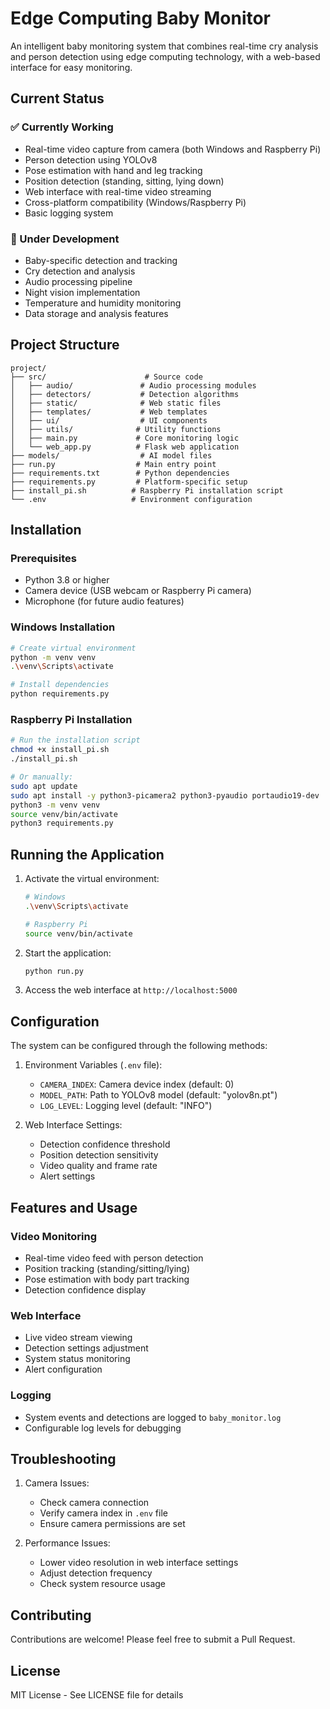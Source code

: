 # Edge Computing Baby Monitor

An intelligent baby monitoring system that combines real-time cry analysis and person detection using edge computing technology, with a web-based interface for easy monitoring.

## Current Status

### ✅ Currently Working
- Real-time video capture from camera (both Windows and Raspberry Pi)
- Person detection using YOLOv8
- Pose estimation with hand and leg tracking
- Position detection (standing, sitting, lying down)
- Web interface with real-time video streaming
- Cross-platform compatibility (Windows/Raspberry Pi)
- Basic logging system

### 🚧 Under Development
- Baby-specific detection and tracking
- Cry detection and analysis
- Audio processing pipeline
- Night vision implementation
- Temperature and humidity monitoring
- Data storage and analysis features

## Project Structure

```
project/
├── src/                      # Source code
│   ├── audio/               # Audio processing modules
│   ├── detectors/           # Detection algorithms
│   ├── static/              # Web static files
│   ├── templates/           # Web templates
│   ├── ui/                  # UI components
│   ├── utils/              # Utility functions
│   ├── main.py             # Core monitoring logic
│   └── web_app.py          # Flask web application
├── models/                  # AI model files
├── run.py                  # Main entry point
├── requirements.txt        # Python dependencies
├── requirements.py         # Platform-specific setup
├── install_pi.sh          # Raspberry Pi installation script
└── .env                   # Environment configuration
```

## Installation

### Prerequisites
- Python 3.8 or higher
- Camera device (USB webcam or Raspberry Pi camera)
- Microphone (for future audio features)

### Windows Installation
```bash
# Create virtual environment
python -m venv venv
.\venv\Scripts\activate

# Install dependencies
python requirements.py
```

### Raspberry Pi Installation
```bash
# Run the installation script
chmod +x install_pi.sh
./install_pi.sh

# Or manually:
sudo apt update
sudo apt install -y python3-picamera2 python3-pyaudio portaudio19-dev
python3 -m venv venv
source venv/bin/activate
python3 requirements.py
```

## Running the Application

1. Activate the virtual environment:
   ```bash
   # Windows
   .\venv\Scripts\activate
   
   # Raspberry Pi
   source venv/bin/activate
   ```

2. Start the application:
   ```bash
   python run.py
   ```

3. Access the web interface at `http://localhost:5000`

## Configuration

The system can be configured through the following methods:

1. Environment Variables (`.env` file):
   - `CAMERA_INDEX`: Camera device index (default: 0)
   - `MODEL_PATH`: Path to YOLOv8 model (default: "yolov8n.pt")
   - `LOG_LEVEL`: Logging level (default: "INFO")

2. Web Interface Settings:
   - Detection confidence threshold
   - Position detection sensitivity
   - Video quality and frame rate
   - Alert settings

## Features and Usage

### Video Monitoring
- Real-time video feed with person detection
- Position tracking (standing/sitting/lying)
- Pose estimation with body part tracking
- Detection confidence display

### Web Interface
- Live video stream viewing
- Detection settings adjustment
- System status monitoring
- Alert configuration

### Logging
- System events and detections are logged to `baby_monitor.log`
- Configurable log levels for debugging

## Troubleshooting

1. Camera Issues:
   - Check camera connection
   - Verify camera index in `.env` file
   - Ensure camera permissions are set

2. Performance Issues:
   - Lower video resolution in web interface settings
   - Adjust detection frequency
   - Check system resource usage

## Contributing

Contributions are welcome! Please feel free to submit a Pull Request.

## License

MIT License - See LICENSE file for details